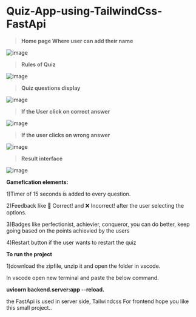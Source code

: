 # Quiz-App-using-TailwindCss-FastApi

> **Home page Where user can add their name**


![image](https://github.com/user-attachments/assets/1003f6d7-7c49-4c29-bd48-816d231e08da)


> **Rules of Quiz**


![image](https://github.com/user-attachments/assets/e2d641be-eb69-4eaa-b3c4-74bdc1f852dd)

> **Quiz questions display**


![image](https://github.com/user-attachments/assets/a3312916-2f15-4039-8443-ce6560442f73)


> **If the User click on correct answer**


![image](https://github.com/user-attachments/assets/cb90f9e9-7eaf-4f19-853d-ff539b11d1e7)

> **If the user clicks on wrong answer**


![image](https://github.com/user-attachments/assets/2a082fa4-3441-4b69-9dbe-12f64179b919)

> **Result interface**


![image](https://github.com/user-attachments/assets/faa775fa-82c1-45e4-8439-19e6e5484ae0)


**Gamefication elements:**

1)Timer of 15 seconds is added to every question.

2)Feedback like 🎉 Correct! and ❌ Incorrect!  after the user selecting the options.

3)Badges like perfectionist, achievier, conqueror, you can do better, keep going based on the points achievied by the users

4)Restart button if the user wants to restart the quiz





**To run the project**

1)download the zipfile, unzip it and open the folder in vscode.

In vscode open new terminal and paste the below command.

**uvicorn backend.server:app --reload.**


the FastApi is used in server side, Tailwindcss For frontend
hope you like this small project..


